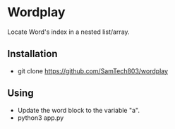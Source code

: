 # Wordplay
Locate Word's index in a nested list/array.


## Installation
- git clone https://github.com/SamTech803/wordplay

## Using

- Update the word block to the variable "a".
- python3 app.py
